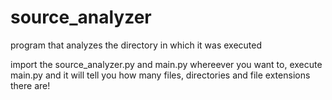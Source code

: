 # source_analyzer
program that analyzes the directory in which it was executed

import the source_analyzer.py and main.py whereever you want to, execute main.py and it will tell you how many files, directories and file extensions there are!

